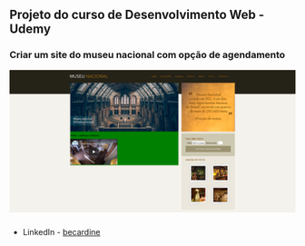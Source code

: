 ## Projeto do curso de Desenvolvimento Web - Udemy

### Criar um site do museu nacional com opção de agendamento

![](/imagens/screenshot.png)


###

- LinkedIn - [becardine](https://www.linkedin.com/in/becardine)
